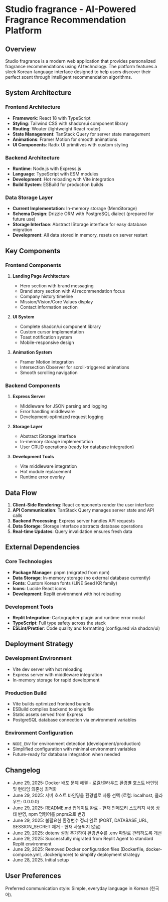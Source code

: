 # Studio fragrance - AI-Powered Fragrance Recommendation Platform

## Overview

Studio fragrance is a modern web application that provides personalized fragrance recommendations using AI technology. The platform features a sleek Korean-language interface designed to help users discover their perfect scent through intelligent recommendation algorithms.

## System Architecture

### Frontend Architecture
- **Framework**: React 18 with TypeScript
- **Styling**: Tailwind CSS with shadcn/ui component library
- **Routing**: Wouter (lightweight React router)
- **State Management**: TanStack Query for server state management
- **Animations**: Framer Motion for smooth animations
- **UI Components**: Radix UI primitives with custom styling

### Backend Architecture
- **Runtime**: Node.js with Express.js
- **Language**: TypeScript with ESM modules
- **Development**: Hot reloading with Vite integration
- **Build System**: ESBuild for production builds

### Data Storage Layer
- **Current Implementation**: In-memory storage (MemStorage)
- **Schema Design**: Drizzle ORM with PostgreSQL dialect (prepared for future use)
- **Storage Interface**: Abstract IStorage interface for easy database migration
- **Development**: All data stored in memory, resets on server restart

## Key Components

### Frontend Components
1. **Landing Page Architecture**
   - Hero section with brand messaging
   - Brand story section with AI recommendation focus
   - Company history timeline
   - Mission/Vision/Core Values display
   - Contact information section

2. **UI System**
   - Complete shadcn/ui component library
   - Custom cursor implementation
   - Toast notification system
   - Mobile-responsive design

3. **Animation System**
   - Framer Motion integration
   - Intersection Observer for scroll-triggered animations
   - Smooth scrolling navigation

### Backend Components
1. **Express Server**
   - Middleware for JSON parsing and logging
   - Error handling middleware
   - Development-optimized request logging

2. **Storage Layer**
   - Abstract IStorage interface
   - In-memory storage implementation
   - User CRUD operations (ready for database integration)

3. **Development Tools**
   - Vite middleware integration
   - Hot module replacement
   - Runtime error overlay

## Data Flow

1. **Client-Side Rendering**: React components render the user interface
2. **API Communication**: TanStack Query manages server state and API calls
3. **Backend Processing**: Express server handles API requests
4. **Data Storage**: Storage interface abstracts database operations
5. **Real-time Updates**: Query invalidation ensures fresh data

## External Dependencies

### Core Technologies
- **Package Manager**: pnpm (migrated from npm)
- **Data Storage**: In-memory storage (no external database currently)
- **Fonts**: Custom Korean fonts (LINE Seed KR family)
- **Icons**: Lucide React icons
- **Development**: Replit environment with hot reloading

### Development Tools
- **Replit Integration**: Cartographer plugin and runtime error modal
- **TypeScript**: Full type safety across the stack
- **ESLint/Prettier**: Code quality and formatting (configured via shadcn/ui)

## Deployment Strategy

### Development Environment
- Vite dev server with hot reloading
- Express server with middleware integration
- In-memory storage for rapid development

### Production Build
- Vite builds optimized frontend bundle
- ESBuild compiles backend to single file
- Static assets served from Express
- PostgreSQL database connection via environment variables

### Environment Configuration
- `NODE_ENV` for environment detection (development/production)
- Simplified configuration with minimal environment variables
- Future-ready for database integration when needed

## Changelog
- June 29, 2025: Docker 배포 문제 해결 - 로컬/클라우드 환경별 호스트 바인딩 및 런타임 의존성 최적화
- June 29, 2025: 서버 호스트 바인딩을 환경별로 자동 선택 (로컬: localhost, 클라우드: 0.0.0.0)
- June 29, 2025: README.md 업데이트 완료 - 현재 인메모리 스토리지 사용 상태 반영, npm 명령어를 pnpm으로 변경
- June 29, 2025: 불필요한 환경변수 정리 완료 (PORT, DATABASE_URL, SESSION_SECRET 제거 - 현재 사용되지 않음)
- June 29, 2025: dotenv 설정 추가하여 환경변수를 .env 파일로 관리하도록 개선
- June 29, 2025: Successfully migrated from Replit Agent to standard Replit environment
- June 29, 2025: Removed Docker configuration files (Dockerfile, docker-compose.yml, .dockerignore) to simplify deployment strategy
- June 28, 2025. Initial setup

## User Preferences

Preferred communication style: Simple, everyday language in Korean (한국어).